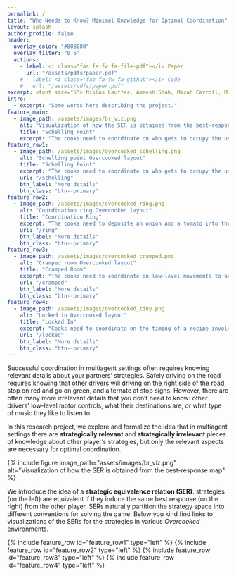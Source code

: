 ```yaml
---
permalink: /
title: "Who Needs to Know? Minimal Knowledge for Optimal Coordination"
layout: splash
author_profile: false
header:
  overlay_color: "#808080"
  overlay_filter: "0.5"
  actions:
    - label: <i class="fas fa-fw fa-file-pdf"></i> Paper
      url: "/assets/pdfs/paper.pdf"
    # - label: <i class="fab fa-fw fa-github"></i> Code
    #   url: "/assets/pdfs/paper.pdf"
excerpt: <font size="5"> Niklas Lauffer, Ameesh Shah, Micah Carroll, Michael Dennis, Stuart Russell </font>
intro: 
  - excerpt: "Some words here describing the project."
feature_main:
  - image_path: /assets/images/br_viz.png
    alt: "Visualization of how the SER is obtained from the best-response map"
    title: "Schelling Point"
    excerpt: "The cooks need to coordinate on who gets to occupy the useful central tile to deposit two onions within the time limit."
feature_row1:
  - image_path: /assets/images/overcooked_schelling.png
    alt: "Schelling point Overcooked layout"
    title: "Schelling Point"
    excerpt: "The cooks need to coordinate on who gets to occupy the useful central tile to deposit two onions within the time limit."
    url: "/schelling"
    btn_label: "More details"
    btn_class: "btn--primary"
feature_row2:
  - image_path: /assets/images/overcooked_ring.png
    alt: "Coordination ring Overcooked layout"
    title: "Coordination Ring"
    excerpt: "The cooks need to deposite an onion and a tomato into the same pot. The cooks cannot occupy the same spot, requiring them to coordinate on how they pass around the central island."
    url: "/ring"
    btn_label: "More details"
    btn_class: "btn--primary"
feature_row3:
  - image_path: /assets/images/overcooked_cramped.png
    alt: "Cramped room Overcooked layout"
    title: "Cramped Room"
    excerpt: "The cooks need to coordinate on low-level movements to avoid getting in each other's way in order to get two onions into the pot within the time limit."
    url: "/cramped"
    btn_label: "More details"
    btn_class: "btn--primary"
feature_row4:
  - image_path: /assets/images/overcooked_tiny.png
    alt: "Locked in Overcooked layout"
    title: "Locked In"
    excerpt: "Cooks need to coordinate on the timing of a recipe involving onions and tomatoes using a single pot. Includes a fully- and partially-observed version."
    url: "/locked"
    btn_label: "More details"
    btn_class: "btn--primary"
---
```


Successful coordination in multiagent settings often requires knowing relevant details about your partners’ strategies. Safely driving on the road requires knowing that other drivers will driving on the right side of the road, stop on red and go on green, and alternate at stop signs.
However, there are often many more irrelevant details that you don’t need to know: other drivers' low-level motor controls, what their destinations are, or what type of music they like to listen to.

In this research project, we explore and formalize the idea that in multiagent settings there are **strategically relevant** and **strategically irrelevant** pieces of knowledge about other player’s strategies, but only the relevant aspects are necessary for optimal coordination.


{% include figure image_path="assets/images/br_viz.png" alt="Visualization of how the SER is obtained from the best-response map" %}

We introduce the idea of a **strategic equivalence relation (SER)**: strategies (on the left) are equivalent if they induce the same best response (on the right) from the other player. SERs naturally partition the strategy space into different conventions for solving the game. Below you kind find links to visualizations of the SERs for the strategies in various *Overcooked* environments.


{% include feature_row id="feature_row1" type="left" %}
{% include feature_row id="feature_row2" type="left" %}
{% include feature_row id="feature_row3" type="left" %}
{% include feature_row id="feature_row4" type="left" %}
